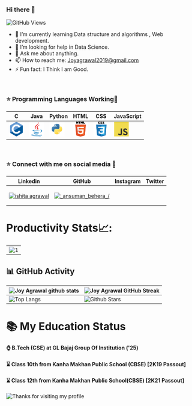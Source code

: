 ### Hi there 👋

![GitHub Views](https://komarev.com/ghpvc/?username=Joy-Agrawal&color=0e75b6)
- 🌱 I’m currently learning Data structure and algorithms , Web development.
- 🤔 I’m looking for help in Data Science.
- 💬 Ask me about anything.
- 📫 How to reach me: Joyagrawal2019@gmail.com
- ⚡ Fun fact: I Think I am Good.


<br>

<h3 align="left">⭐ Programming Languages Working💬</h3>

| C | Java | Python | HTML | CSS | JavaScript |
|-----------|-----------|-----------|-----------|-----------|-----------|
|<img src="https://raw.githubusercontent.com/devicons/devicon/master/icons/c/c-original.svg" alt="Android" width="40" height="40"/>  | <img src="https://raw.githubusercontent.com/devicons/devicon/master/icons/java/java-original.svg" alt="Android" width="40" height="40"/> | <img src="https://raw.githubusercontent.com/github/explore/80688e429a7d4ef2fca1e82350fe8e3517d3494d/topics/python/python.png" alt="Android" width="40" height="40"/>|<img src="https://raw.githubusercontent.com/github/explore/80688e429a7d4ef2fca1e82350fe8e3517d3494d/topics/html/html.png" alt="Android" width="40" height="40"/>|<img src="https://raw.githubusercontent.com/github/explore/80688e429a7d4ef2fca1e82350fe8e3517d3494d/topics/css/css.png" alt="Android" width="40" height="40"/>|<img src="https://raw.githubusercontent.com/devicons/devicon/master/icons/javascript/javascript-original.svg" alt="Android" width="40" height="40"/>

<br>

<h3 align="left">⭐ Connect with me on social media 📲 </h3>


| Linkedin | GitHub | Instagram | Twitter | 
|-----------|-----------|-----------|-----------|
|<p align="center"><a href="https://www.linkedin.com/in/joyagrawal/" target="blank" > <img align="center" src="https://raw.githubusercontent.com/rahuldkjain/github-profile-readme-generator/master/src/images/icons/Social/linked-in-alt.svg" alt="ishita agrawal" height="30" width="40" /></a></p> | <p align="center"><a href="https://github.com/Joy-Agrawal" target="blank"><img align="center" img src="https://raw.githubusercontent.com/rahuldkjain/github-profile-readme-generator/master/src/images/icons/Social/github.svg" alt="_ansuman_behera_/" height="30" width="40" /></a> </p>|




# Productivity Stats📈:
<table>
  <tr>
    <td><img src="https://github-profile-summary-cards.vercel.app/api/cards/profile-details?username=Joy-agrawal&theme=monokai"  display=block width=100% height=auto  alt="1" ></td>
   </tr> 
</table>

## 📊 GitHub Activity
| ![Joy Agrawal github stats](https://github-readme-stats.vercel.app/api?username=Joy-agrawal&show_icons=true&theme=radical) | ![Joy Agrawal GitHub Streak](https://github-readme-streak-stats.herokuapp.com/?user=Joy-agrawal&theme=radical)                                                                                                           |
| --------------------------------------------------------------------------------------------------------------------------------- | ----------------------------------------------------------------------------------------------------------------------------------------------------------------------------------------------------------------- |
| ![Top Langs](https://github-readme-stats.vercel.app/api/top-langs/?username=Joy-agrawal&langs_count=8&theme=radical&layout=compact) | ![Github Stars](https://github-readme-stats.vercel.app/api?username=Joy-agrawal&show_icons=true&locale=en&count_private=true&hide_rank=true&custom_title=My%20GitHub%20Stats&disable_animations=true&theme=radical) |


# 📚 My Education Status
<h4>⌚ B.Tech (CSE) at GL Bajaj Group Of Institution ('25) </h4>
<h4>⌛ Class 10th from Kanha Makhan Public School (CBSE) [2K19 Passout]</h4>
<h4>⌛ Class 12th from Kanha Makhan Public School(CBSE) [2K21 Passout]</h4>
<img height="120" alt="Thanks for visiting my profile" width="100%" src="https://github.com/dibyendu415/dibyendu415/blob/master/marquee.svg" />
